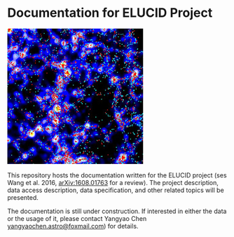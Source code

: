 Documentation for ELUCID Project
================================

![ELUCID reconstructed density field](docs/imgs/CS-fields-and-SDSS-galaxies-small.jpg)

This repository hosts the documentation written for the ELUCID project (ses Wang et al. 2016, [arXiv:1608.01763](https://arxiv.org/abs/1608.01763) for a review).
The project description, data access description, data specification, and 
other related topics will be presented. 

The documentation is still under construction. If interested in either the 
data or the usage of it, please contact Yangyao Chen [yangyaochen.astro@foxmail.com](mailto:yangyaochen.astro@foxmail.com)) for details.



